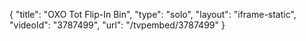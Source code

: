 {
    "title": "OXO Tot Flip-In Bin",
    "type": "solo",
    "layout": "iframe-static",
    "videoId": "3787499",
    "url": "\/tvpembed\/3787499"
}